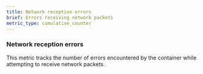 ```yaml
---
title: Network reception errors
brief: Errors receiving network packets
metric_type: cumulative_counter
---
```

### Network reception errors

This metric tracks the number of errors encountered by the container
while attempting to receive network packets.
